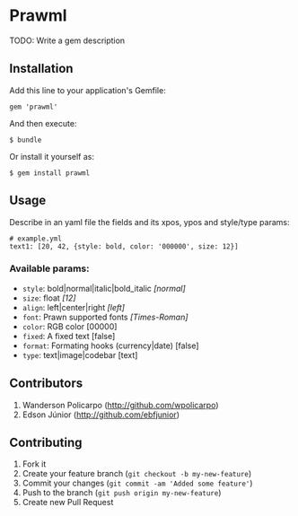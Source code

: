 # Prawml

TODO: Write a gem description

## Installation

Add this line to your application's Gemfile:

    gem 'prawml'

And then execute:

    $ bundle

Or install it yourself as:

    $ gem install prawml

## Usage

Describe in an yaml file the fields and its xpos, ypos and style/type params:

    # example.yml
    text1: [20, 42, {style: bold, color: '000000', size: 12}]

### Available params:

* `style`: bold|normal|italic|bold_italic *[normal]*
* `size`: float *[12]*
* `align`: left|center|right *[left]*
* `font`: Prawn supported fonts *[Times-Roman]*
* `color`: RGB color [00000]
* `fixed`: A fixed text [false]
* `format`: Formating hooks (currency|date) [false]
* `type`: text|image|codebar [text]

## Contributors

1. Wanderson Policarpo (http://github.com/wpolicarpo)
2. Edson Júnior (http://github.com/ebfjunior)

## Contributing

1. Fork it
2. Create your feature branch (`git checkout -b my-new-feature`)
3. Commit your changes (`git commit -am 'Added some feature'`)
4. Push to the branch (`git push origin my-new-feature`)
5. Create new Pull Request

